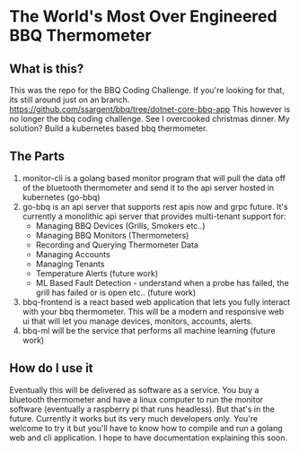 
# The World's Most Over Engineered BBQ Thermometer

  

## What is this?

  

This was the repo for the BBQ Coding Challenge. If you're looking for that, its still around just on an branch. https://github.com/ssargent/bbq/tree/dotnet-core-bbq-app This however is no longer the bbq coding challenge. See I overcooked christmas dinner. My solution? Build a kubernetes based bbq thermometer.

## The Parts

 1. monitor-cli is a golang based monitor program that will pull the data off of the bluetooth thermometer and send it to the api server hosted in kubernetes (go-bbq)
 2. go-bbq is an api server that supports rest apis now and grpc future.  It's currently a monolithic api server that provides multi-tenant support for: 
	 -  Managing BBQ Devices (Grills, Smokers etc..) 
	 - Managing BBQ Monitors (Thermometers)
	 - Recording and Querying Thermometer Data 
	 - Managing Accounts
	 - Managing Tenants
	 - Temperature Alerts (future work)
	 - ML Based Fault Detection - understand when a probe has failed, the grill has failed or is open etc.. (future work)
 3. bbq-frontend is a react based web application that lets you fully interact with your bbq thermometer.  This will be a modern and responsive web ui that will let you manage devices, monitors, accounts, alerts.
 4. bbq-ml will be the service that performs all machine learning (future work)
## How do I use it
Eventually this will be delivered as software as a service.  You buy a bluetooth thermometer and have a linux computer to run the monitor software (eventually a raspberry pi that runs headless).  But that's in the future.  Currently it works but its very much developers only.  You're welcome to try it but you'll have to know how to compile and run a golang web and cli application.  I hope to have documentation explaining this soon.
